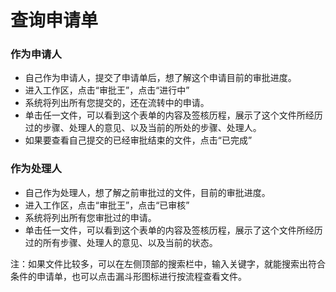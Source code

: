 # 查询申请单
### 作为申请人

- 自己作为申请人，提交了申请单后，想了解这个申请目前的审批进度。
- 进入工作区，点击“审批王”，点击“进行中”
- 系统将列出所有您提交的，还在流转中的申请。
- 单击任一文件，可以看到这个表单的内容及签核历程，展示了这个文件所经历过的步骤、处理人的意见、以及当前的所处的步骤、处理人。
- 如果要查看自己提交的已经审批结束的文件，点击“已完成”

### 作为处理人
- 自己作为处理人，想了解之前审批过的文件，目前的审批进度。
- 进入工作区，点击“审批王”，点击“已审核”
- 系统将列出所有您审批过的申请。
- 单击任一文件，可以看到这个表单的内容及签核历程，展示了这个文件所经历过的所有步骤、处理人的意见、以及当前的状态。

注：如果文件比较多，可以在左侧顶部的搜索栏中，输入关键字，就能搜索出符合条件的申请单，也可以点击漏斗形图标进行按流程查看文件。
